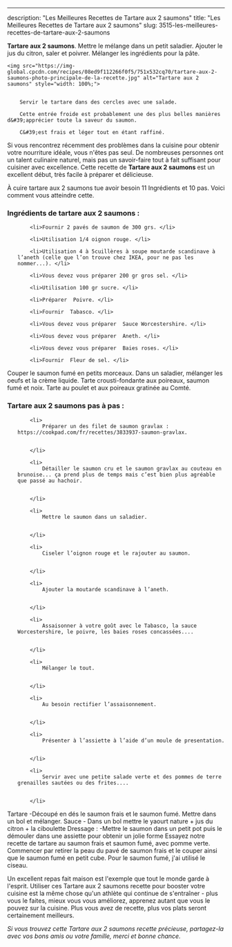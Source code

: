 ---
description: "Les Meilleures Recettes de Tartare aux 2 saumons"
title: "Les Meilleures Recettes de Tartare aux 2 saumons"
slug: 3515-les-meilleures-recettes-de-tartare-aux-2-saumons

<p>
	<strong>Tartare aux 2 saumons</strong>. 
	Mettre le mélange dans un petit saladier. Ajouter le jus du citron, saler et poivrer. Mélanger les ingrédients pour la pâte.
</p>
<p>
	
	<img src="https://img-global.cpcdn.com/recipes/08ed9f112266f0f5/751x532cq70/tartare-aux-2-saumons-photo-principale-de-la-recette.jpg" alt="Tartare aux 2 saumons" style="width: 100%;">
	
	
		Servir le tartare dans des cercles avec une salade.
	
		Cette entrée froide est probablement une des plus belles manières d&#39;apprécier toute la saveur du saumon.
	
		C&#39;est frais et léger tout en étant raffiné.
	
</p>

Si vous rencontrez récemment des problèmes dans la cuisine pour obtenir votre nourriture idéale, vous n'êtes pas seul. De nombreuses personnes ont un talent culinaire naturel, mais pas un savoir-faire tout à fait suffisant pour cuisiner avec excellence. Cette recette de <strong> Tartare aux 2 saumons </strong> est un excellent début, très facile à préparer et délicieuse.

<!--inarticleads1-->

À cuire tartare aux 2 saumons tue avoir besoin 11 Ingrédients et 10 pas. Voici comment vous atteindre cette.

<h3>Ingrédients de tartare aux 2 saumons :</h3>

<ol>
	
		<li>Fournir 2 pavés de saumon de 300 grs. </li>
	
		<li>Utilisation 1/4 oignon rouge. </li>
	
		<li>Utilisation 4 à 5cuillères à soupe moutarde scandinave à l’aneth (celle que l’on trouve chez IKEA, pour ne pas les nommer...). </li>
	
		<li>Vous devez vous préparer 200 gr gros sel. </li>
	
		<li>Utilisation 100 gr sucre. </li>
	
		<li>Préparer  Poivre. </li>
	
		<li>Fournir  Tabasco. </li>
	
		<li>Vous devez vous préparer  Sauce Worcestershire. </li>
	
		<li>Vous devez vous préparer  Aneth. </li>
	
		<li>Vous devez vous préparer  Baies roses. </li>
	
		<li>Fournir  Fleur de sel. </li>
	
</ol>

Couper le saumon fumé en petits morceaux. Dans un saladier, mélanger les oeufs et la crème liquide. Tarte crousti-fondante aux poireaux, saumon fumé et noix. Tarte au poulet et aux poireaux gratinée au Comté. 

<!--inarticleads2-->

<h3>Tartare aux 2 saumons pas à pas :</h3>

<ol>
	
		<li>
			Préparer un des filet de saumon gravlax : https://cookpad.com/fr/recettes/3833937-saumon-gravlax.
			
			
		</li>
	
		<li>
			Détailler le saumon cru et le saumon gravlax au couteau en brunoise... ça prend plus de temps mais c’est bien plus agréable que passé au hachoir.
			
			
		</li>
	
		<li>
			Mettre le saumon dans un saladier.
			
			
		</li>
	
		<li>
			Ciseler l’oignon rouge et le rajouter au saumon.
			
			
		</li>
	
		<li>
			Ajouter la moutarde scandinave à l’aneth.
			
			
		</li>
	
		<li>
			Assaisonner à votre goût avec le Tabasco, la sauce Worcestershire, le poivre, les baies roses concassées....
			
			
		</li>
	
		<li>
			Mélanger le tout.
			
			
		</li>
	
		<li>
			Au besoin rectifier l’assaisonnement.
			
			
		</li>
	
		<li>
			Présenter à l’assiette à l’aide d’un moule de presentation.
			
			
		</li>
	
		<li>
			Servir avec une petite salade verte et des pommes de terre grenailles sautées ou des frites....
			
			
		</li>
	
</ol>

Tartare -Découpé en dés le saumon frais et le saumon fumé. Mettre dans un bol et mélanger. Sauce - Dans un bol mettre le yaourt nature + jus du citron + la ciboulette Dressage : -Mettre le saumon dans un petit pot puis le démouler dans une assiette pour obtenir un jolie forme  Essayez notre recette de tartare au saumon frais et saumon fumé, avec pomme verte. Commencer par retirer la peau du pavé de saumon frais et le couper ainsi que le saumon fumé en petit cube. Pour le saumon fumé, j&#39;ai utilisé le ciseau. 

<!--inarticleads1-->

<p>
Un excellent repas fait maison est l'exemple que tout le monde garde à l'esprit. Utiliser ces Tartare aux 2 saumons recette pour booster votre cuisine est la même chose qu'un athlète qui continue de s'entraîner - plus vous le faites, mieux vous vous améliorez, apprenez autant que vous le pouvez sur la cuisine. Plus vous avez de recette, plus vos plats seront certainement meilleurs.
</p>

<p>
<i>Si vous trouvez cette Tartare aux 2 saumons recette précieuse, partagez-la avec vos bons amis ou votre famille, merci et bonne chance.</i>
</p>
